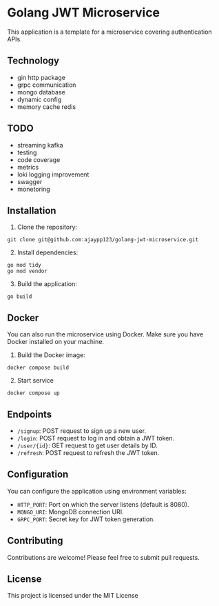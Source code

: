 # Golang JWT Microservice

This application is a template for a microservice covering authentication APIs.

## Technology

- gin http package
- grpc communication
- mongo database
- dynamic config
- memory cache redis

## TODO
- streaming kafka
- testing
- code coverage
- metrics
- loki logging improvement
- swagger
- monetoring

## Installation

1. Clone the repository:
```
git clone git@github.com:ajaypp123/golang-jwt-microservice.git
```

2. Install dependencies:
```
go mod tidy
go mod vendor
```

3. Build the application:
```
go build
```

## Docker

You can also run the microservice using Docker. Make sure you have Docker installed on your machine.

1. Build the Docker image:
```
docker compose build
```

2. Start service
```
docker compose up
```

## Endpoints

- `/signup`: POST request to sign up a new user.
- `/login`: POST request to log in and obtain a JWT token.
- `/user/{id}`: GET request to get user details by ID.
- `/refresh`: POST request to refresh the JWT token.

## Configuration

You can configure the application using environment variables:

- `HTTP_PORT`: Port on which the server listens (default is 8080).
- `MONGO_URI`: MongoDB connection URI.
- `GRPC_PORT`: Secret key for JWT token generation.

## Contributing

Contributions are welcome! Please feel free to submit pull requests.

## License

This project is licensed under the MIT License